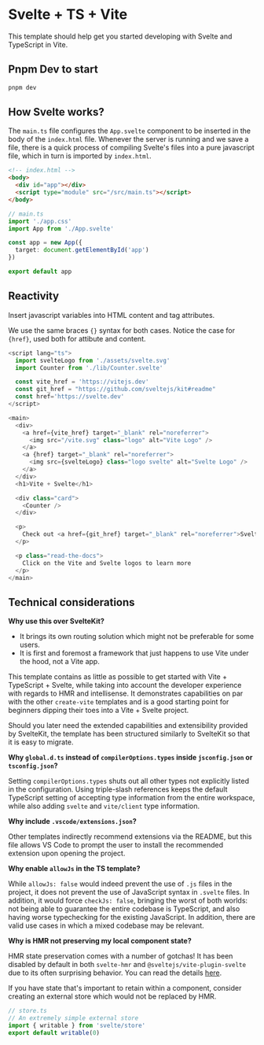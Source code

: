 # Svelte + TS + Vite

This template should help get you started developing with Svelte and TypeScript in Vite.

## Pnpm Dev to start

```bash
pnpm dev
```

## How Svelte works?

The `main.ts` file configures the `App.svelte` component to be inserted in the body of the `index.html` file. Whenever the server is running and we save a file, there is a quick process of compiling Svelte's files into a pure javascript file, which in turn is imported by `index.html`.

```html
<!-- index.html -->
<body>
  <div id="app"></div>
  <script type="module" src="/src/main.ts"></script>
</body>
```

```typescript
// main.ts
import './app.css'
import App from './App.svelte'

const app = new App({
  target: document.getElementById('app')
})

export default app
```

## Reactivity

Insert javascript variables into HTML content and tag attributes.

We use the same braces `{}` syntax for both cases. Notice the case for `{href}`, used both for attibute and content.

```typescript
<script lang="ts">
  import svelteLogo from './assets/svelte.svg'
  import Counter from './lib/Counter.svelte'

  const vite_href = 'https://vitejs.dev'
  const git_href = "https://github.com/sveltejs/kit#readme"
  const href='https://svelte.dev'
</script>

<main>
  <div>
    <a href={vite_href} target="_blank" rel="noreferrer">
      <img src="/vite.svg" class="logo" alt="Vite Logo" />
    </a>
    <a {href} target="_blank" rel="noreferrer">
      <img src={svelteLogo} class="logo svelte" alt="Svelte Logo" />
    </a>
  </div>
  <h1>Vite + Svelte</h1>

  <div class="card">
    <Counter />
  </div>

  <p>
    Check out <a href={git_href} target="_blank" rel="noreferrer">SvelteKit</a>, the official Svelte app framework powered by Vite!
  </p>

  <p class="read-the-docs">
    Click on the Vite and Svelte logos to learn more
  </p>
</main>
```

## Technical considerations

**Why use this over SvelteKit?**

- It brings its own routing solution which might not be preferable for some users.
- It is first and foremost a framework that just happens to use Vite under the hood, not a Vite app.

This template contains as little as possible to get started with Vite + TypeScript + Svelte, while taking into account the developer experience with regards to HMR and intellisense. It demonstrates capabilities on par with the other `create-vite` templates and is a good starting point for beginners dipping their toes into a Vite + Svelte project.

Should you later need the extended capabilities and extensibility provided by SvelteKit, the template has been structured similarly to SvelteKit so that it is easy to migrate.

**Why `global.d.ts` instead of `compilerOptions.types` inside `jsconfig.json` or `tsconfig.json`?**

Setting `compilerOptions.types` shuts out all other types not explicitly listed in the configuration. Using triple-slash references keeps the default TypeScript setting of accepting type information from the entire workspace, while also adding `svelte` and `vite/client` type information.

**Why include `.vscode/extensions.json`?**

Other templates indirectly recommend extensions via the README, but this file allows VS Code to prompt the user to install the recommended extension upon opening the project.

**Why enable `allowJs` in the TS template?**

While `allowJs: false` would indeed prevent the use of `.js` files in the project, it does not prevent the use of JavaScript syntax in `.svelte` files. In addition, it would force `checkJs: false`, bringing the worst of both worlds: not being able to guarantee the entire codebase is TypeScript, and also having worse typechecking for the existing JavaScript. In addition, there are valid use cases in which a mixed codebase may be relevant.

**Why is HMR not preserving my local component state?**

HMR state preservation comes with a number of gotchas! It has been disabled by default in both `svelte-hmr` and `@sveltejs/vite-plugin-svelte` due to its often surprising behavior. You can read the details [here](https://github.com/rixo/svelte-hmr#svelte-hmr).

If you have state that's important to retain within a component, consider creating an external store which would not be replaced by HMR.

```ts
// store.ts
// An extremely simple external store
import { writable } from 'svelte/store'
export default writable(0)
```
